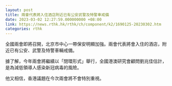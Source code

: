 ```yaml
---
layout: post
title: 兩會代表將入住酒店附近已有公安武警及特警車戒備
date: 2023-03-02 12:27:59.000000000 +08:00
link: https://news.rthk.hk/rthk/ch/component/k2/1690125-20230302.htm
categories: rthk
---
```


全國兩會即將召開，北京市中心一帶保安明顯加強。兩會代表將會入住的酒店，附近已有公安、武警及特警車輛戒備。

據了解，今年兩會將繼續以「閉環形式」舉行，全國港澳研究會顧問劉兆佳估計，是為減低領導人感染新冠病毒的風險。

他又相信，香港議題在今次兩會將不會特別重視。
